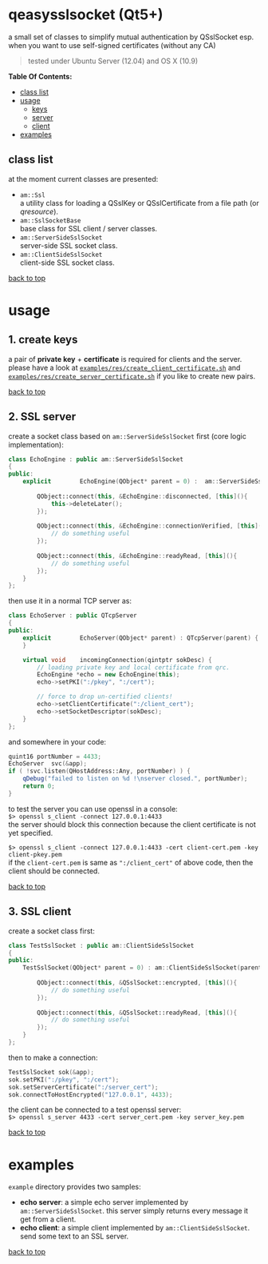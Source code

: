 # qeasysslsocket (Qt5+)
a small set of classes to simplify mutual authentication by QSslSocket 
esp. when you want to use self-signed certificates (without any CA)
> tested under Ubuntu Server (12.04) and OS X (10.9)


**Table Of Contents:**

- [class list](#class-list)
- [usage](#usage)
  - [keys](#1-create-keys)
  - [server](#2-ssl-server)
  - [client](#3-ssl-client)
- [examples](#examples)


## class list
at the moment current classes are presented:

+ `am::Ssl`  
a utility class for loading a QSslKey or QSslCertificate from a file path (or *qresource*).
+ `am::SslSocketBase`  
base class for SSL client / server classes.
+ `am::ServerSideSslSocket`  
server-side SSL socket class.
+ `am::ClientSideSslSocket`  
client-side SSL socket class.

[back to top](#table-of-contents)


# usage

## 1. create keys
a pair of **private key** + **certificate** is required for clients and the server.  
please have a look at [`examples/res/create_client_certificate.sh`](./examples/res/create_client_certificate.sh) and [`examples/res/create_server_certificate.sh`](./examples/res/create_server_certificate.sh) if you like to create new pairs.

[back to top](#table-of-contents)


## 2. SSL server
create a socket class based on `am::ServerSideSslSocket` first (core logic implementation):
```c++
class EchoEngine : public am::ServerSideSslSocket
{
public:
    explicit        EchoEngine(QObject* parent = 0) :  am::ServerSideSslSocket(parent) {
        
        QObject::connect(this, &EchoEngine::disconnected, [this](){
            this->deleteLater();
        });
        
        QObject::connect(this, &EchoEngine::connectionVerified, [this](){
            // do something useful
        });
        
        QObject::connect(this, &EchoEngine::readyRead, [this](){
            // do something useful
        });
    }
};
```

then use it in a normal TCP server as:
```cpp
class EchoServer : public QTcpServer
{
public:
    explicit        EchoServer(QObject* parent) : QTcpServer(parent) {
    }

    virtual void    incomingConnection(qintptr sokDesc) {
        // loading private key and local certificate from qrc.
        EchoEngine *echo = new EchoEngine(this);
        echo->setPKI(":/pkey", ":/cert");

        // force to drop un-certified clients!
        echo->setClientCertificate(":/client_cert");
        echo->setSocketDescriptor(sokDesc);
    }
};
```

and somewhere in your code:
```cpp
quint16 portNumber = 4433;
EchoServer  svc(&app);
if ( !svc.listen(QHostAddress::Any, portNumber) ) {
    qDebug("failed to listen on %d !\nserver closed.", portNumber);
    return 0;
}
```


to test the server you can use openssl in a console:  
`$> openssl s_client -connect 127.0.0.1:4433`  
the server should block this connection because the client certificate is not yet specified.

`$> openssl s_client -connect 127.0.0.1:4433 -cert client-cert.pem -key client-pkey.pem`  
if the `client-cert.pem` is same as `":/client_cert"` of above code, then the client should be connected.

[back to top](#table-of-contents)




## 3. SSL client
create a socket class first:
```cpp
class TestSslSocket : public am::ClientSideSslSocket
{
public:
    TestSslSocket(QObject* parent = 0) : am::ClientSideSslSocket(parent) {
        
        QObject::connect(this, &QSslSocket::encrypted, [this](){
            // do something useful
        });
        
        QObject::connect(this, &QSslSocket::readyRead, [this](){
            // do something useful
        });
    }
};
```

then to make a connection:
```cpp
TestSslSocket sok(&app);
sok.setPKI(":/pkey", ":/cert");
sok.setServerCertificate(":/server_cert");
sok.connectToHostEncrypted("127.0.0.1", 4433);
```

the client can be connected to a test openssl server:  
`$> openssl s_server 4433 -cert server_cert.pem -key server_key.pem`

[back to top](#table-of-contents)  


# examples
`example` directory provides two samples:

+ **echo server**:  a simple echo server implemented by `am::ServerSideSslSocket`. this server simply returns every message it get from a client.
+ **echo client**: a simple client implemented by `am::ClientSideSslSocket`. send some text to an SSL server.

[back to top](#table-of-contents)


